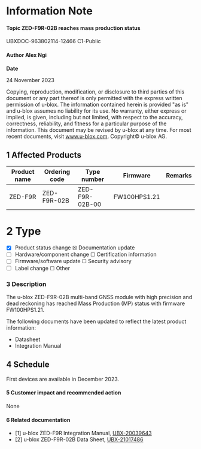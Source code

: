 

# **Information Note**

#### **Topic ZED-F9R-02B reaches mass production status**

UBXDOC-963802114-12466 C1-Public

#### **Author** Alex Ngi

**Date**

24 November 2023

Copying, reproduction, modification, or disclosure to third parties of this document or any part thereof is only permitted with the express written permission of u-blox. The information contained herein is provided "as is" and u-blox assumes no liability for its use. No warranty, either express or implied, is given, including but not limited, with respect to the accuracy, correctness, reliability, and fitness for a particular purpose of the information. This document may be revised by u-blox at any time. For most recent documents, visit www.u-blox.com. Copyright© u-blox AG.

## **1 Affected Products**

| Product name | Ordering code | Type number    | Firmware     | Remarks |
|--------------|---------------|----------------|--------------|---------|
| ZED-F9R      | ZED-F9R-02B   | ZED-F9R-02B-00 | FW100HPS1.21 |         |

# **2 Type**

- ☒ Product status change ☒ Documentation update
- ☐ Hardware/component change ☐ Certification information
- ☐ Firmware/software update ☐ Security advisory
- ☐ Label change ☐ Other

### **3 Description**

The u-blox ZED-F9R-02B multi-band GNSS module with high precision and dead reckoning has reached Mass Production (MP) status with firmware FW100HPS1.21.

The following documents have been updated to reflect the latest product information:

- Datasheet
- Integration Manual

## **4 Schedule**

First devices are available in December 2023.

#### **5 Customer impact and recommended action**

None

#### **6 Related documentation**

- [1] u-blox ZED-F9R Integration Manual, [UBX-20039643](http://www.u-blox.com/docs/UBX-20039643)
- [2] u-blox ZED-F9R-02B Data Sheet, [UBX-21017486](http://www.u-blox.com/docs/UBX-21017486)